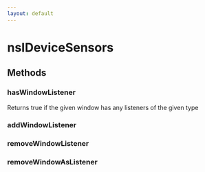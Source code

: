 ```yaml
---
layout: default
---
```


# nsIDeviceSensors #

## Methods ##

### hasWindowListener ###

Returns true if the given window has any listeners of the given type


### addWindowListener ###

### removeWindowListener ###

### removeWindowAsListener ###
